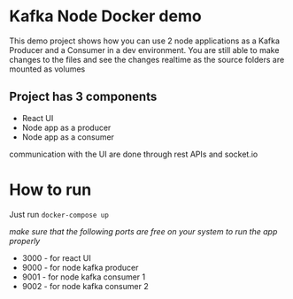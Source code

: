 # Kafka Node Docker demo
This demo project shows how you can use 2 node applications as a Kafka Producer and a Consumer in a dev environment.
You are still able to make changes to the files and see the changes realtime as the source folders are mounted as volumes

## Project has 3 components
- React UI
- Node app as a producer
- Node app as a consumer

communication with the UI are done through rest APIs and socket.io

# How to run
Just run
`docker-compose up`

*make sure that the following ports are free on your system to run the app properly*
- 3000 - for react UI
- 9000 - for node kafka producer
- 9001 - for node kafka consumer 1
- 9002 - for node kafka consumer 2
